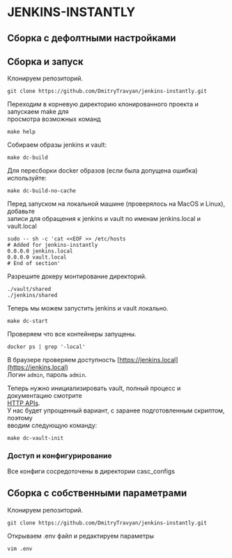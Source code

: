 # JENKINS-INSTANTLY

## Сборка с дефолтными настройками
## Сборка и запуск
Клонируем репозиторий.
```shell script
git clone https://github.com/DmitryTravyan/jenkins-instantly.git
```

Переходим в корневую директорию клонированного проекта и запускаем make для  
просмотра возможных команд
```shell script
make help
```

Собираем образы jenkins и vault:
```shell script
make dc-build
```

Для пересборки docker образов (если была допущена ошибка) используйте:
```shell script
make dc-build-no-cache
```

Перед запуском на локальной машине (проверялось на MacOS и Linux), добавьте  
записи для обращения к jenkins и vault по именам jenkins.local и  
vault.local
```shell script
sudo -- sh -c 'cat <<EOF >> /etc/hosts
# Added for jenkins-instantly
0.0.0.0 jenkins.local
0.0.0.0 vault.local
# End of section'
```

Разрешите докеру монтирование директорий.
```shell
./vault/shared
./jenkins/shared
```

Теперь мы можем запустить jenkins и vault локально.
```shell script
make dc-start
```

Проверяем что все контейнеры запущены.
```shell
docker ps | grep '-local'
```

В браузере проверяем доступность [https://jenkins.local](https://jenkins.local)  
Логин `admin`, пароль `admin`.

Теперь нужно инициализировать vault, полный процесс и документацию смотрите  
[HTTP APIs](https://learn.hashicorp.com/tutorials/vault/getting-started-apis?in=vault/getting-started).  
У нас будет упрощенный вариант, с заранее подготовленным скриптом, поэтому  
вводим следующую команду:
```shell
make dc-vault-init
```

### Доступ и конфигурирование

Все конфиги сосредоточены в директории casc_configs

## Сборка с собственными параметрами

Клонируем репозиторий.
```shell script
git clone https://github.com/DmitryTravyan/jenkins-instantly.git
```

Открываем .env файл и редактируем параметры
```shell script
vim .env
```

